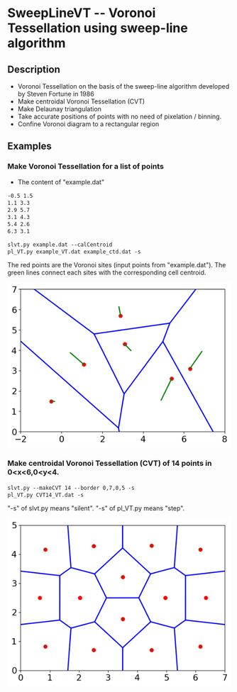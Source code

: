 # SweepLineVT -- Voronoi Tessellation using sweep-line algorithm
## Description
* Voronoi Tessellation on the basis of the sweep-line algorithm developed by Steven Fortune in 1986
* Make centroidal Voronoi Tessellation (CVT)
* Make Delaunay triangulation
* Take accurate positions of points with no need of pixelation / binning.
* Confine Voronoi diagram to a rectangular region
## Examples
### Make Voronoi Tessellation for a list of points
* The content of "example.dat"

```
-0.5 1.5
1.1 3.3
2.9 5.7
3.1 4.3
5.4 2.6
6.3 3.1
```

```
slvt.py example.dat --calCentroid
pl_VT.py example_VT.dat example_ctd.dat -s
```

The red points are the Voronoi sites (input points from "example.dat"). The green lines connect each sites with the corresponding cell centroid.

![example](./SweepLineVT/doc/example_VT.png)

### Make centroidal Voronoi Tessellation (CVT) of 14 points in 0<x<6,0<y<4.
```
slvt.py --makeCVT 14 --border 0,7,0,5 -s
pl_VT.py CVT14_VT.dat -s
```

"-s" of slvt.py means "silent". "-s" of pl_VT.py means "step".

![CVT14](./SweepLineVT/doc/CVT14_VT.png)
